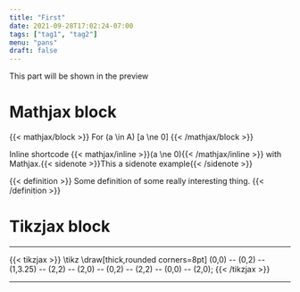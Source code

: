 ```yaml
---
title: "First"
date: 2021-09-28T17:02:24-07:00
tags: ["tag1", "tag2"]
menu: "pans"
draft: false
---
```


This part will be shown in the preview

<!--more-->

# Mathjax block
{{< mathjax/block >}}
For \(a \in A\)
\[a \ne 0\]
{{< /mathjax/block >}}

Inline shortcode {{< mathjax/inline >}}\(a \ne 0\){{< /mathjax/inline >}} with
Mathjax.{{< sidenote >}}This a sidenote example{{< /sidenote >}}

{{< definition >}}
Some definition of some really interesting thing.
{{< /definition >}}

# Tikzjax block
---

{{< tikzjax >}}
\tikz \draw[thick,rounded corners=8pt]
(0,0) -- (0,2) -- (1,3.25) -- (2,2) -- (2,0) -- (0,2) -- (2,2) -- (0,0) -- (2,0);
{{< /tikzjax >}}

---
